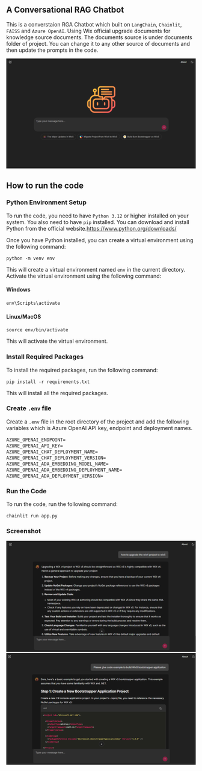 ## A Conversational RAG Chatbot

This is a converstaion RGA Chatbot which built on `LangChain`, `Chainlit`, `FAISS` and `Azure OpenAI`. Using Wix official upgrade documents for knowledge source documents. The documents source is under documents folder of project. You can change it to any other source of documents and then update the prompts in the code. 

<img src="demo/screenshots/starter-page.png">

## How to run the code

### Python Environment Setup
To run the code, you need to have `Python 3.12` or higher installed on your system. You also need to have `pip` installed. You can download and install Python from the official website.https://www.python.org/downloads/

Once you have Python installed, you can create a virtual environment using the following command:

```
python -m venv env
```

This will create a virtual environment named `env` in the current directory. Activate the virtual environment using the following command:

#### Windows
```
env\Scripts\activate
```

#### Linux/MacOS
```
source env/bin/activate
```

This will activate the virtual environment.

### Install Required Packages

To install the required packages, run the following command:

```
pip install -r requirements.txt
```

This will install all the required packages.

### Create `.env` file 

Create a `.env` file in the root directory of the project and add the following variables which is Azure OpenAI API key, endpoint and deployment names.

```
AZURE_OPENAI_ENDPOINT=
AZURE_OPENAI_API_KEY=
AZURE_OPENAI_CHAT_DEPLOYMENT_NAME=
AZURE_OPENAI_CHAT_DEPLOYMENT_VERSION=
AZURE_OPENAI_ADA_EMBEDDING_MODEL_NAME=
AZURE_OPENAI_ADA_EMBEDDING_DEPLOYMENT_NAME=
AZURE_OPENAI_ADA_DEPLOYMENT_VERSION=
```

### Run the Code

To run the code, run the following command:

```
chainlit run app.py
```

### Screenshot
<img src="demo/screenshots/chat-page1.png">

<img src="demo/screenshots/chat-page2.png">
